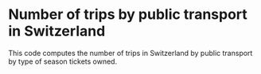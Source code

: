 # Number of trips by public transport in Switzerland
This code computes the number of trips in Switzerland by public transport by type of season tickets owned.
